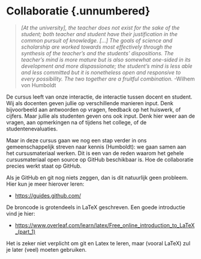 # Collaboratie {.unnumbered}

> *[At the university], the teacher does not exist for the sake of the student;
> both teacher and student have their justification in the common pursuit of
> knowledge. […] The goals of science and scholarship are worked towards most
> effectively through the synthesis of the teacher’s and the students’
> dispositions. The teacher’s mind is more mature but is also somewhat one-sided
> in its development and more dispassionate; the student’s mind is less able and
> less committed but it is nonetheless open and responsive to every possibility.
> The two together are a fruitful combination.* -Wilhem von Humboldt

De cursus leeft van onze interactie, de interactie tussen docent en student.
Wij als docenten geven jullie op verschillende manieren input.
Denk bijvoorbeeld aan antwoorden op vragen, feedback op het huiswerk, of cijfers.
Maar jullie als studenten geven ons ook input.
Denk hier weer aan de vragen, aan opmerkingen na of tijdens het college, of de
studentenevaluaties.

Maar in deze cursus gaan we nog een stap verder in ons gemeenschappelijk streven
naar kennis (Humboldt): we gaan samen aan het cursusmateriaal werken.
Dit is een van de reden waarom het gehele cursusmateriaal open source op GitHub
beschikbaar is.
Hoe de collaboratie precies werkt staat op GitHub.

Als je GitHub en git nog niets zeggen, dan is dit natuurlijk geen probleem. 
Hier kun je meer hierover leren:

-   <https://guides.github.com/>

De broncode is grotendeels in LaTeX geschreven.
Een goede introductie vind je hier:

-   <https://www.overleaf.com/learn/latex/Free_online_introduction_to_LaTeX_(part_1)>


Het is zeker niet verplicht om git en Latex te leren, maar (vooral LaTeX) zul je
later (veel) moeten gebruiken.
